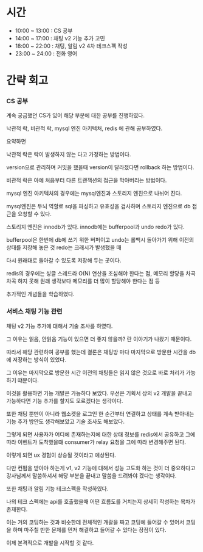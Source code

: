 # 시간
- 10:00 ~ 13:00 : CS 공부
- 14:00 ~ 17:00 : 채팅 v2 기능 추가 고민
- 18:00 ~ 22:00 : 채팅, 알림 v2 4차 테크스펙 작성
- 23:00 ~ 24:00 : 전화 영어

# 간략 회고

### CS 공부

계속 궁금했던 CS가 있어 해당 부분에 대한 공부를 진행하였다.

낙관적 락, 비관적 락, mysql 엔진 아키텍처, redis 에 관해 공부하였다.

요약하면

낙관적 락은 락이 발생하지 않는 다고 가정하는 방법이다.

version으로 관리하며 커밋을 했을때 version이 달라졌다면 rollback 하는 방법이다.

비관적 락은 아예 처음부터 다른 트랜잭션의 접근을 막아버리는 방법이다.

mysql 엔진 아키텍처의 경우에는 mysql엔진과 스토리지 엔진으로 나뉘어 진다.

mysql엔진은 두뇌 역할로 sql을 파싱하고 유효성을 검사하며 스토리지 엔진으로 db 접근을 요청할 수 있다.

스토리지 엔진은 innodb가 있다. innodb에는 bufferpool과 undo redo가 있다.

bufferpool은 한번에 db에 쓰기 위한 버퍼이고 undo는 롤백시 돌아가기 위해 이전의 상태를 저장해 놓은 것 redo는 크래시가 발생했을 때

다시 원래대로 돌아갈 수 있도록 저장해 두는 곳이다.

redis의 경우에는 싱글 스레드라 O(N) 연산을 조심해야 한다는 점, 메모리 할당을 차곡차곡 하지 못해 원래 생각보다 메모리를 더 많이 할당해야 한다는 점 등

추가적인 개념들을 학습하였다.

### 서비스 채팅 기능 관련

채팅 v2 기능 추가에 대해서 기술 조사를 하였다.

그 이유는 읽음, 안읽음 기능이 있으면 더 좋지 않을까? 란 이야기가 나왔기 때문이다.

따라서 해당 관련하여 공부를 했는데 결론은 채팅방 마다 마지막으로 방문한 시간을 db에 저장하는 방식이 있었다.

그 이유는 마지막으로 방문한 시간 이전의 채팅들은 읽지 않은 것으로 바로 처리가 가능하기 떄문이다.

이것을 활용하면 기능 개발은 가능하다 보았다. 우선은 기획서 상의 v2 개발을 끝내고 가능하다면 기능 추가를 할지도 모르겠다는 생각이다.

또한 채팅 뿐만이 아니라 웹소켓을 로그인 한 순간부터 연결하고 상태를 계속 받아내는 기능 추가 방안도 생각해보았고 기술 조사도 해보았다.

그렇게 되면 사용자가 어디에 존재하는지에 대한 상태 정보를 redis에서 공유하고 그에 따라 이벤트가 도착했을떄 consumer가 relay 요청을 그에 따라 변경해주면 된다.

이렇게 되면 ux 경험이 상승될 것이라고 예상된다.

다만 컨펌을 받아야 하는게 v1, v2 기능에 대해서 성능 고도화 하는 것이 더 중요하다고 강사님께서 말씀하셔서 해당 부분을 끝내고 말씀을 드려봐야 겠다는 생각이다.

또한 채팅과 알림 기능 테크스펙을 작성하였다.

나의 테크 스펙에는 api를 호출했을때 어떤 흐름도를 거치는지 상세히 작성하는 목차가 존재한다.

이는 거의 코딩하는 것과 비슷한데 전체적인 개괄을 짜고 코딩에 들어갈 수 있어서 코딩을 하며 마주칠 만한 문제를 먼저 해결하고 들어갈 수 있다는 장점이 있다.

이제 본격적으로 개발을 시작할 것 같다.